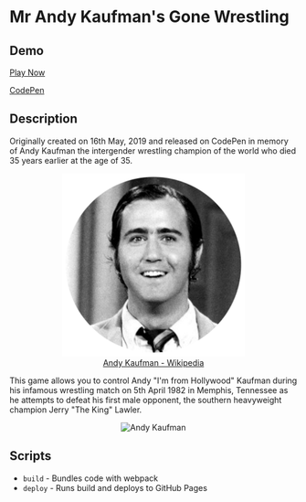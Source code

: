 # Mr Andy Kaufman's Gone Wrestling

## Demo

[Play Now](https://stevemeredith.com/andy-kaufman-wrestling-game)

[CodePen](https://codepen.io/steveeeie/details/yWbPPO)

## Description

Originally created on 16th May, 2019 and released on CodePen in memory of Andy Kaufman the intergender wrestling champion of the world who died 35 years earlier at the age of 35.

<p align="center">
<img src="https://github.com/Steveeeie/andy-kaufman-wrestling-game/blob/master/README-andy.png?raw=true" alt="Andy Kaufman" width="320px" />
  <br/>
<a href="https://en.wikipedia.org/wiki/Andy_Kaufman">Andy Kaufman - Wikipedia</a>
</p>

This game allows you to control Andy "I'm from Hollywood" Kaufman during his infamous wrestling match on 5th April 1982 in Memphis, Tennessee as he attempts to defeat his first male opponent, the southern heavyweight champion Jerry "The King" Lawler.

<p align="center">
  <img src="https://github.com/Steveeeie/andy-kaufman-wrestling-game/blob/master/README-gif.gif?raw=true" alt="Andy Kaufman" width="640px" />
</p>


## Scripts

- `build` - Bundles code with webpack
- `deploy` - Runs build and deploys to GitHub Pages
